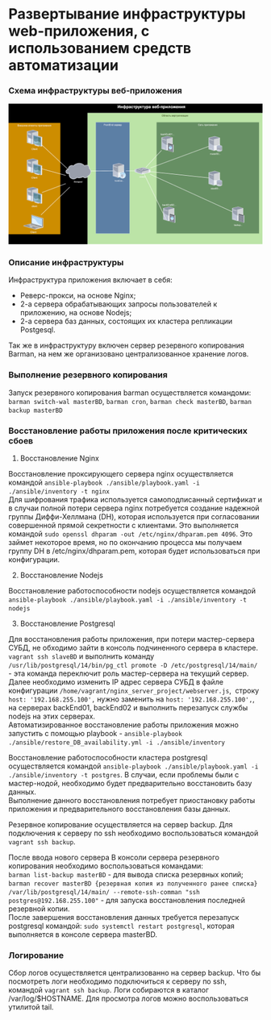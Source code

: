 # Развертывание инфраструктуры web-приложения, с использованием средств автоматизации
  
### Схема инфраструктуры веб-приложения
  
<img src="images/infrastructure_webapp.svg" alt="infrastructure_webapp" width=720>
  
### Описание инфраструктуры
  
Инфраструктура приложения включает в себя:
- Реверс-прокси, на основе Nginx;
- 2-а сервера обрабатывающих запросы пользователей к приложению, на основе Nodejs;
- 2-а сервера баз данных, состоящих их кластера репликации Postgesql.
  
Так же в инфраструктуру включен сервер резервного копирования Barman, на нем же организовано централизованное хранение логов.  

### Выполнение резервного копирования
  
Запуск резервного копирования barman осуществляется командоми: ``` barman switch-wal masterBD ```, ``` barman cron ```, ``` barman check masterBD ```, ``` barman backup masterBD ```
  
### Восcтановление работы приложения после критических сбоев
  
1. Восстановление Nginx 
  
Восcтановление проксирующего сервера nginx осуществляется командой ``` ansible-playbook ./ansible/playbook.yaml -i ./ansible/inventory -t nginx ```  
Для шифрования трафика используется самоподписанный сертификат и в случаи полной потери сервера nginx потребуется создание надежной группы Диффи-Хеллмана (DH), которая используется при согласовании совершенной прямой секретности с клиентами. Это выполняется командой ``` sudo openssl dhparam -out /etc/nginx/dhparam.pem 4096 ```. Это займет некоторое время, но по окончанию процесса мы получаем группу DH в /etc/nginx/dhparam.pem, которая будет использоваться при конфигурации.
  
2. Восстановление Nodejs
  
Восстановление работоспособности nodejs осуществляется командой ``` ansible-playbook ./ansible/playbook.yaml -i ./ansible/inventory -t nodejs ```
  
3. Восстановление Postgresql
  
Для восстановления работы приложения, при потери мастер-сервера СУБД, не обходимо зайти в консоль подчиненного сервера в кластере. ``` vagrant ssh slaveBD ``` и выполнить команду ``` /usr/lib/postgresql/14/bin/pg_ctl promote -D /etc/postgresql/14/main/ ``` - эта команда переключит роль мастер-сервера на текущий сервер. 
Далее необходимо изменить IP адрес сервера СУБД в файле конфигурации ``` /home/vagrant/nginx_server_project/webserver.js ```,  строку ``` host: '192.168.255.100', ``` нужно заменить на  ``` host: '192.168.255.100', ```, на серверах backEnd01, backEnd02 и выполнить перезапуск службы nodejs на этих серверах.  
Автоматизированное восстановление работы приложения можно запустить с помощью playbook - ``` ansible-playbook ./ansible/restore_DB_availability.yml -i ./ansible/inventory ```  
  

  
Восстановление работоспособности кластера postgresql осуществляется командой ``` ansible-playbook ./ansible/playbook.yaml -i ./ansible/inventory -t postgres ```. В случаи, если проблемы были с мастер-нодой, необходимо будет предварительно восстановить базу данных.  
Выполнение данного восстановления потребует приостановку работы приложения и предварительного восстановления базы данных.  
  
Резервное копирование осуществляется на сервер backup. Для подключения к серверу по ssh необходимо воспользоваться командой ``` vagrant ssh backup ```.  
  
После ввода нового сервера 
В консоли сервера резервного копирования необходимо воспользоваться командами:  
``` barman list-backup masterBD ``` - для вывода списка резервных копий;
``` barman recover masterBD {резервная копия из полученного ранее списка} /var/lib/postgresql/14/main/ --remote-ssh-comman "ssh postgres@192.168.255.100" ``` - для запуска восстановления последней резервной копии.  
После завершения восстановления данных требуется перезапуск postgresql командой: ``` sudo systemctl restart postgresql ```, которая выполняется в консоле сервера masterBD.  
  
### Логирование
  
Сбор логов осуществляется централизованно на сервер backup. Что бы посмотреть логи необходимо подключиться к серверу по ssh, командой ``` vagrant ssh backup ```. Логи собираются в каталог /var/log/$HOSTNAME. Для просмотра логов можно воспользоваться утилитой tail.